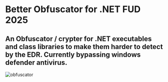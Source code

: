 # Better Obfuscator for .NET FUD 2025
An Obfuscator / crypter for .NET executables and class libraries to make them harder to detect by the EDR. Currently bypassing windows defender antivirus.
-----
![obfuscator](https://github.com/user-attachments/assets/dfe4153d-ccfc-4e26-ac7f-49ecc93c2f9c)
